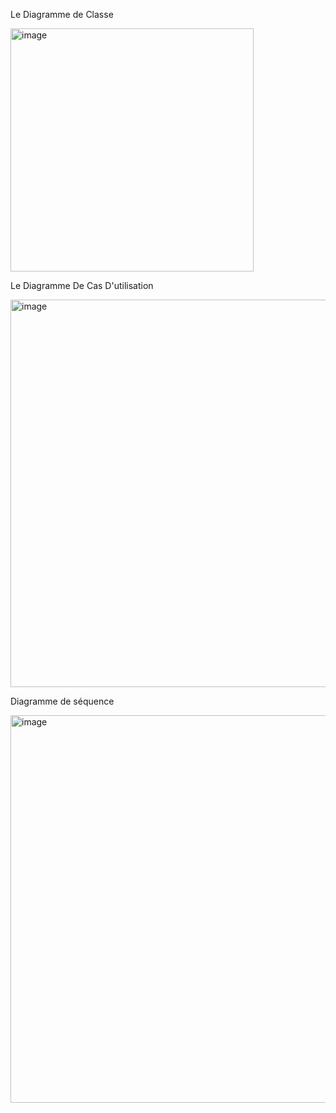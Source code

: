 Le Diagramme de Classe

<img width="389" alt="image" src="https://github.com/user-attachments/assets/cd346d51-ab97-43cb-8efe-c6fe137b3edc" />









Le Diagramme De Cas D'utilisation

<img width="620" alt="image" src="https://github.com/user-attachments/assets/37ed7f60-3e2d-4343-b860-74d652ff82cb" />




Diagramme de séquence

<img width="620" alt="image" src="https://github.com/user-attachments/assets/b95e89f8-3977-4f75-9da2-a8818ef0779e" />


